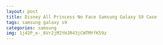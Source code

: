```yaml
---
layout: post
title: Disney All Princess No Face Samsung Galaxy S9 Case
tags: samsung galaxy s9
categories: samsung
img: 1j42P_e-_6Vr2jM2YHJR43jCWTMYfK59z
---
```

